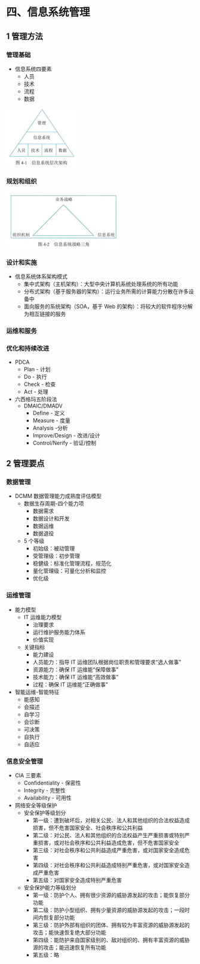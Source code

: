# 四、信息系统管理

## 1 管理方法

### 管理基础

- 信息系统四要素
  - 人员
  - 技术
  - 流程
  - 数据

![1692500090824](image/4.信息系统管理/1692500090824.png)

### 规划和组织

![1692500615256](image/4.信息系统管理/1692500615256.png)

### 设计和实施

- 信息系统体系架构模式
  - 集中式架构（主机架构）：大型中央计算机系统处理系统的所有功能
  - 分布式架构（基于服务器的架构）：运行业务所需的计算能力分散在许多设备中
  - 面向服务的系统架构（SOA，基于 Web 的架构）：将较大的软件程序分解为相互链接的服务

### 运维和服务

### 优化和持续改进

- PDCA
  - Plan - 计划
  - Do - 执行
  - Check - 检查
  - Act - 处理
- 六西格玛五阶段法
  - DMAIC/DMADV
    - Define - 定义
    - Measure - 度量
    - Analysis -分析
    - Improve/Design - 改进/设计
    - Control/Nerify - 验证/控制

## 2 管理要点

### 数据管理

- DCMM 数据管理能力成熟度评估模型
  - 数据生存周期-四个能力项
    - 数据需求
    - 数据设计和开发
    - 数据运维
    - 数据退役
  - 5 个等级
    - 初始级：被动管理
    - 受管理级：初步管理
    - 稳健级：标准化管理流程，规范化
    - 量化管理级：可量化分析和监控
    - 优化级

### 运维管理

- 能力模型
  - IT 运维能力模型
    - 治理要求
    - 运行维护服务能力体系
    - 价值实现
  - 关键指标
    - 能力建设
    - 人员能力：指导 IT 运维团队根据岗位职责和管理要求“选人做事”
    - 资源能力：确保 IT 运维能“保障做事”
    - 技术能力：确保 IT 运维能“高效做事”
    - 过程：确保 IT 运维能“正确做事”
- 智能运维-智能特征
  - 能感知
  - 会描述
  - 自学习
  - 会诊断
  - 可决策
  - 自执行
  - 自适应

### 信息安全管理

- CIA 三要素
  - Confidentiality - 保密性
  - Integrity - 完整性
  - Availability - 可用性
- 网络安全等级保护
  - 安全保护等级划分
    - 第一级：遭到破坏后，对相关公民、法人和其他组织的合法权益造成损害，但不危害国家安全、社会秩序和公共利益
    - 第二级：对公民、法人和其他组织的合法权益产生严重损害或特别严重损害，或对社会秩序和公共利益造成危害，但不危害国家安全
    - 第三级：对社会秩序和公共利益造成严重危害，或对国家安全造成危害
    - 第四级：对社会秩序和公共利益造成特别严重危害，或对国家安全造成严重危害
    - 第五级：对国家安全造成特别严重危害
  - 安全保护能力等级划分
    - 第一级：防护个人、拥有很少资源的威胁源发起的攻击；能恢复部分功能
    - 第二级：防护小型组织、拥有少量资源的威胁源发起的攻击；一段时间内恢复部分功能
    - 第三级：防护外部有组织的团体、拥有较为丰富资源的威胁源发起的攻击；能快速恢复绝大部分功能
    - 第四级：能防护来自国家级别的、敌对组织的、拥有丰富资源的威胁源的攻击；能迅速恢复所有功能
    - 第五级：略
